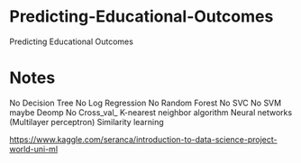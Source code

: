 # Predicting-Educational-Outcomes
Predicting Educational Outcomes

# Notes

No Decision Tree
No Log Regression
No Random Forest
No SVC
No SVM
maybe Deomp
No Cross_val_
K-nearest neighbor algorithm
Neural networks (Multilayer perceptron)
Similarity learning

https://www.kaggle.com/seranca/introduction-to-data-science-project-world-uni-ml